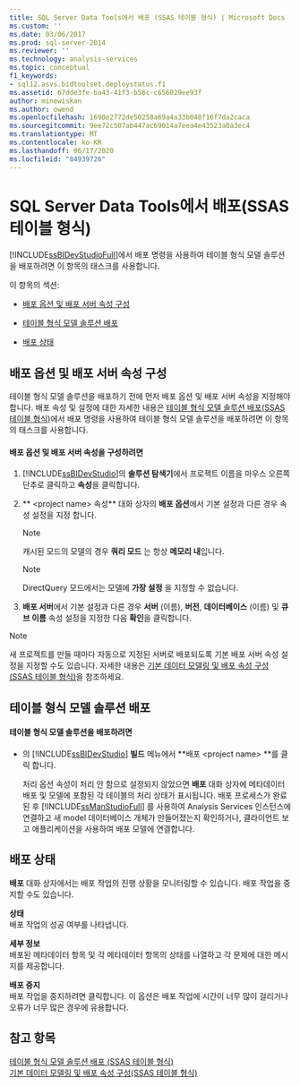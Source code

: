 ```yaml
---
title: SQL Server Data Tools에서 배포 (SSAS 테이블 형식) | Microsoft Docs
ms.custom: ''
ms.date: 03/06/2017
ms.prod: sql-server-2014
ms.reviewer: ''
ms.technology: analysis-services
ms.topic: conceptual
f1_keywords:
- sql12.asvs.bidtoolset.deploystatus.f1
ms.assetid: 67dde3fe-ba43-41f3-b56c-c656029ee93f
author: minewiskan
ms.author: owend
ms.openlocfilehash: 1690e2772de50258a69a4a33b048f16f7da2caca
ms.sourcegitcommit: 9ee72c507ab447ac69014a7eea4e43523a0a3ec4
ms.translationtype: MT
ms.contentlocale: ko-KR
ms.lasthandoff: 06/17/2020
ms.locfileid: "84939726"
---
```

# <a name="deploy-from-sql-server-data-tools-ssas-tabular"></a>SQL Server Data Tools에서 배포(SSAS 테이블 형식)
  [!INCLUDE[ssBIDevStudioFull](../../includes/ssbidevstudiofull-md.md)]에서 배포 명령을 사용하여 테이블 형식 모델 솔루션을 배포하려면 이 항목의 태스크를 사용합니다.  
  
 이 항목의 섹션:  
  
-   [배포 옵션 및 배포 서버 속성 구성](#bkmk_deploy)  
  
-   [테이블 형식 모델 솔루션 배포](#bkmk_deploy_proc)  
  
-   [배포 상태](#bkmk_deploy_status)  
  
##  <a name="configure-deployment-options-and-deployment-server-properties"></a><a name="bkmk_deploy"></a> 배포 옵션 및 배포 서버 속성 구성  
 테이블 형식 모델 솔루션을 배포하기 전에 먼저 배포 옵션 및 배포 서버 속성을 지정해야 합니다. 배포 속성 및 설정에 대한 자세한 내용은 [테이블 형식 모델 솔루션 배포&#40;SSAS 테이블 형식&#41;](tabular-model-solution-deployment-ssas-tabular.md)에서 배포 명령을 사용하여 테이블 형식 모델 솔루션을 배포하려면 이 항목의 태스크를 사용합니다.  
  
#### <a name="to-configure-deployment-options-and-deployment-server-properties"></a>배포 옵션 및 배포 서버 속성을 구성하려면  
  
1.  [!INCLUDE[ssBIDevStudio](../../includes/ssbidevstudio-md.md)]의 **솔루션 탐색기**에서 프로젝트 이름을 마우스 오른쪽 단추로 클릭하고 **속성**을 클릭합니다.  
  
2.  ** \<project name> 속성** 대화 상자의 **배포 옵션**에서 기본 설정과 다른 경우 속성 설정을 지정 합니다.  
  
    > [!NOTE]  
    >  캐시된 모드의 모델의 경우 **쿼리 모드** 는 항상 **메모리 내**입니다.  
  
    > [!NOTE]  
    >   DirectQuery 모드에서는 모델에 **가장 설정** 을 지정할 수 없습니다.  
  
3.  **배포 서버**에서 기본 설정과 다른 경우 **서버** (이름), **버전**, **데이터베이스** (이름) 및 **큐브 이름** 속성 설정을 지정한 다음 **확인**을 클릭합니다.  
  
> [!NOTE]  
>  새 프로젝트를 만들 때마다 자동으로 지정된 서버로 배포되도록 기본 배포 서버 속성 설정을 지정할 수도 있습니다. 자세한 내용은 [기본 데이터 모델링 및 배포 속성 구성&#40;SSAS 테이블 형식&#41;](properties-ssas-tabular.md)을 참조하세요.  
  
##  <a name="deploy-a-tabular-model-solution"></a><a name="bkmk_deploy_proc"></a>테이블 형식 모델 솔루션 배포  
  
#### <a name="to-deploy-a-tabular-model-solution"></a>테이블 형식 모델 솔루션을 배포하려면  
  
-   의 [!INCLUDE[ssBIDevStudio](../../includes/ssbidevstudio-md.md)] **빌드** 메뉴에서 **배포 \<project name> **를 클릭 합니다.  
  
     처리 옵션 속성이 처리 안 함으로 설정되지 않았으면 **배포** 대화 상자에 메타데이터 배포 및 모델에 포함된 각 테이블의 처리 상태가 표시됩니다. 배포 프로세스가 완료된 후 [!INCLUDE[ssManStudioFull](../../includes/ssmanstudiofull-md.md)] 를 사용하여 Analysis Services 인스턴스에 연결하고 새 model 데이터베이스 개체가 만들어졌는지 확인하거나, 클라이언트 보고 애플리케이션을 사용하여 배포 모델에 연결합니다.  
  
##  <a name="deploy-status"></a><a name="bkmk_deploy_status"></a> 배포 상태  
 **배포** 대화 상자에서는 배포 작업의 진행 상황을 모니터링할 수 있습니다. 배포 작업을 중지할 수도 있습니다.  
  
 **상태**  
 배포 작업의 성공 여부를 나타냅니다.  
  
 **세부 정보**  
 배포된 메타데이터 항목 및 각 메타데이터 항목의 상태를 나열하고 각 문제에 대한 메시지를 제공합니다.  
  
 **배포 중지**  
 배포 작업을 중지하려면 클릭합니다. 이 옵션은 배포 작업에 시간이 너무 많이 걸리거나 오류가 너무 많은 경우에 유용합니다.  
  
## <a name="see-also"></a>참고 항목  
 [테이블 형식 모델 솔루션 배포 &#40;SSAS 테이블 형식&#41;](tabular-model-solution-deployment-ssas-tabular.md)   
 [기본 데이터 모델링 및 배포 속성 구성&#40;SSAS 테이블 형식&#41;](properties-ssas-tabular.md)  
  
  
